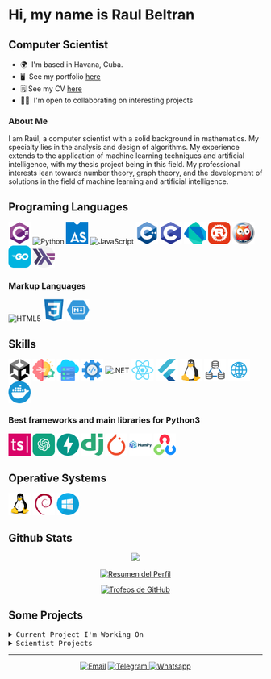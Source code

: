 # Hi, my name is Raul Beltran

## Computer Scientist
* 🌍  I'm based in Havana, Cuba.
* 🖥️  See my portfolio [here](https://rb58853.github.io/CV/)
* 🗒️  See my CV [here](https://github.com/rb58853/rb58853/raw/main/assets/cv%20.pdf)
* 🤝🏻  I'm open to collaborating on interesting projects


### About Me
I am Raúl, a computer scientist with a solid background in mathematics. My specialty lies in the analysis and design of algorithms. My experience extends to the application of machine learning techniques and artificial intelligence, with my thesis project being in this field.
My professional interests lean towards number theory, graph theory, and the development of solutions in the field of machine learning and artificial intelligence.

<!-- **Socials**
<p align="left"> <a href="https://www.github.com/rb58853" target="_blank" rel="noreferrer"><img src="assets/github.svg" width="30" height="30" /></a> <a href="https://t.me/rb58853" target="_blank" rel="noreferrer"><img src="assets/telegram.svg" width="30" height="30" /></a> <a href="mailto:rb58853@gmail.com" target="_blank" rel="noreferrer"><img src="assets/gmail.svg" width="30" height="30" /></a></p> -->


<!-- <h2 align = "center"> Programing Languages</h2> -->
## Programing Languages
<div align = "left">  
    <img src="https://raw.githubusercontent.com/devicons/devicon/master/icons/csharp/csharp-original.svg" minwidth= "44" minheight="44" width="44" height="44" alt="C#" title="C#"/>
    <img src="https://raw.githubusercontent.com/danielcranney/readme-generator/main/public/icons/skills/python-colored.svg" width="44" height="44" alt="Python" title="Python"/>
    <img src="https://github.com/rb58853/rb58853/raw/main/assets/asm.svg" width="44" height="44" alt="MIPS" title="Assembly"/>
    <img src="https://raw.githubusercontent.com/danielcranney/readme-generator/main/public/icons/skills/javascript-colored.svg" width="44" height="44" alt="JavaScript" title="JavaScript"/>
    <img src="https://raw.githubusercontent.com/devicons/devicon/master/icons/cplusplus/cplusplus-original.svg" width="44" height="44" alt="C++" title="C++" />
    <img src="assets/c.png" width="44" height="44" alt="C" title="C"/> 
    <img src="https://raw.githubusercontent.com/devicons/devicon/master/icons/dart/dart-original.svg" width="44" height="44" alt="Dart" title="Dart"/>
    <img src="assets/SkillIconsRust.png" width="44" height="44" alt="RUST" title="Rust"/> 
    <img src="assets/Prolog.png" width="44" height="44" alt="Prolog" title="Prolog"/>
    <img src="assets/GO.png" width="44" height="44" alt="Golang" title="Golang"/> 
    <img src="assets/Haskell.png" width="44" height="44" alt="Haskell" title="Haskell"/> 
</div>   



<!-- <h3 align="center">Markup Languages</h3> -->
### Markup Languages
<div align="left">
    <img src="https://raw.githubusercontent.com/danielcranney/readme-generator/main/public/icons/skills/html5-colored.svg" width="44" height="44" alt="HTML5" title="HTML5">
    <img src="https://raw.githubusercontent.com/devicons/devicon/master/icons/css3/css3-original.svg" width="44" height="44" alt="CSS" title="CSS">
    <img src="assets/markdown.png" width="44" height="44" alt="Markdown" title="Markdown">
</div>

<!-- <h2 align = "center"> Skills</h2> -->
## Skills
<div align= "left">
      <img align="center" src="https://raw.githubusercontent.com/devicons/devicon/master/icons/unity/unity-original.svg" 
           width="44" height="44" alt="Unity" title="Unity"/>
    <img align="center" src="assets/AI.png" width="44" height="44" alt="Python" title="Artificial Intelligence"/>
  <img align="center" src="assets/SRI.png" width="44" height="44" alt="C#" title="Information Retrieval Systems"/>
  <img align="center" src="assets/compiler.png" width="44" height="44" alt="Compilers" title="Compilers"/>
  <img align="center" src="https://raw.githubusercontent.com/danielcranney/readme-generator/main/public/icons/skills/dot-net-colored.svg" width="44" height="44" alt=".NET" title=".Net"/>
  <img align="center" src="https://raw.githubusercontent.com/devicons/devicon/master/icons/react/react-original.svg" width="44" height="44" alt="C#" title="ReactJS"/>
  <img align="center" src="https://raw.githubusercontent.com/devicons/devicon/master/icons/flutter/flutter-original.svg" width="44" height="44" alt="C#" title="Flutter" />
  <img align="center" src="assets/OS.png" width="44" height="44" alt="C#" title="Operative Systems"/>
  <img align="center" src="assets/DS.png" width="44" height="44" alt="DS" title="Distributed Systems"/>
  <img align="center" src="assets/networks.png" width="44" height="44" alt="Networks" title="Networks"/>
  <img align="center" src="assets/docker.png" width="44" height="44" alt="Docker" title="Docker"/>
</div>




<!-- <h3 align = "center"> Best frameworks and main libraries for Python3</h3> -->
### Best frameworks and main libraries for Python3
<div align = "left">
    <img src="https://github.com/rb58853/rb58853/raw/main/assets/typesense.webp" width="44" height="44" alt="Python" title="Typesense"/>
    <img src="https://github.com/rb58853/rb58853/raw/main/assets/openai.svg" width="44" height="44" alt="openai" title="OpenAI"/>
    <img src="https://github.com/devicons/devicon/raw/master/icons/fastapi/fastapi-original.svg" width="44" height="44" alt="Python" title="FastAPI"/>
    <img src="assets/django.png" width="44" height="44" alt="Django" title="Django"/>
    <img src="https://github.com/devicons/devicon/blob/master/icons/pytorch/pytorch-original.svg" title="Pytorch"  alt="Pytorch" width="44" height="44" title="Pytorch"/>
    <img src="https://github.com/devicons/devicon/blob/master/icons/numpy/numpy-original-wordmark.svg" title="Numpy" alt="Numpy" width="44" height="44" title="Numpy"/>
    <img src="https://github.com/devicons/devicon/blob/master/icons/opencv/opencv-original.svg" alt="mpl" width="44" height="44" title="OpenCV"/>
</div>




<!-- <h2 align = "center">Operative Systems</h2> -->
## Operative Systems
<div align= "left">
  <img src="https://raw.githubusercontent.com/devicons/devicon/master/icons/linux/linux-original.svg" title="Linux" alt="Linux" width="44" height="44"/> 
  <img src="https://raw.githubusercontent.com/devicons/devicon/master/icons/debian/debian-original.svg"  title="Debian" alt="Debian" width="44" height="44"/> 
  <img src="assets/windows.png"  title="Windows" alt="Windows" width="44" height="44"/> 
</div>














<!-- <h2 align = "center">Github Stats</h2> -->
## Github Stats
<div align = "center">
<img width="1200" height="auto" src="https://streak-stats.demolab.com?user=rb58853&theme=radical&hide_border=false&border_radius=5&card_width=1200">


[![Resumen del Perfil](https://github-profile-summary-cards.vercel.app/api/cards/profile-details?username=rb58853&theme=radical)](https://github.com/rb58853)

<!-- [![Estadísticas de GitHub](https://github-readme-stats.vercel.app/api?username=rb58853&show_icons=true&theme=radical)](https://github.com/rb58853) -->

[![Trofeos de GitHub](https://github-profile-trophy.vercel.app/?username=rb58853&theme=radical&row=1&column=5&hide=no-frame,stars)](https://github.com/rb58853)

<!-- [![Estadísticas del lenguaje](https://github-readme-stats.vercel.app/api/top-langs/?username=rb58853&theme=radical&size_weight=0&count_weight=1&hide=CSS,HTML)](https://github.com/anuraghazra/github-readme-stats) -->

<!-- [![committers.top badge](https://user-badge.committers.top/cuba/rb58853.svg)](https://user-badge.committers.top/cuba/rb58853) -->

</div>
















<!-- <h2 align="center">Some Projects</h2> -->
## Some Projects
<div align="left">
    <details>
        <summary><kbd>Current Project I'm Working On</kbd></summary>
        <!-- <kbd> -->
        <div align= "center"><img width="300" height="auto" src="assets/projects/arcane/Logo.png"></div>
        <div align="left">

  ## Arcane
  Arcane is an innovative digital game that combines a sophisticated card-based combat system with traditional roguelike mechanics. The game implements three distinctive magical specializations: Elemental Mage (dominion of natural elements), Summoner Mage (convocation of supernatural entities) and Blood Mage (manipulation of vital essence).
  The technical system is built on Unity with C#, incorporating SOLID principles and agile development methodologies. A distinctive feature is its evolutionary card system, where each specialization has its own unique library of magical cards.
  
  To ensure global accessibility, Arcane implements an advanced internationalization system supporting multiple languages, including Spanish, English, Simplified/Traditional Chinese, Japanese, Korean, among others.

  The game offers broad possibilities for future expansion, including:
  * New magical systems and specializations
  * Expansion of the progression system
  * Multiplayer modes
  * New gameplay mechanics
  ### Languages and Technologies
  - **Unity**: Graphics engine used to generate the game
  - **C#**: Project code is programmed in C#
  - **Python**: Used in parallel to generate languages in indexing time
  - **OpenAI**: Python library used to automate language generation with NLP models
  ### Current Status
  Currently in development mode and is a closed-source project. Once the project is completed, an open-source repository will be created with purely informational purposes.

</div>
<!-- </kbd> -->
</div>
</details>

<details><summary align = "left"><kbd>Scientist Projects</kbd></summary>
<details><summary align = "left">Audio Genre Classification</summary>
<div>

## Audio Genre Classification

The classification of music genres plays a crucial role in modern digital audio signal processing applications. In this study, we propose several machine learning approaches to accurately categorize music tracks into predefined genres. Each approach uses different sets of features that can be extracted from songs; ranging from common ones like MFCC (Mel-frequency cepstral coefficients) and direct audio signals to less explored features in this context such as song lyrics and Wavelet Transform. To evaluate the models, we use the GTZAN reference dataset in the field. The results obtained highlight that song lyrics do not contribute much to classification, at least in the dataset used. The other models show results consistent with the state of the art, with an accuracy between 75% and 80%.

### Languages and Technologies
* Machin Learning / Artificial Intelligence | Python
* Models: CNN, RNN
* Keywords: Music genre, CNN, spectrograms, MFCC, Conv1D, encoder

<div align = "right">
<kbd><a href="https://github.com/science-engineering-art/mugenfier">
<!-- <img src="assets/github.svg" width="15" height="15" alt=""/>  -->
repository</a></kbd>   
<kbd><a href="https://rb58853.github.io/CV/projects/audioML/audioML.pdf">paper</a></kbd>
<div>

</div>
</details>
<details><summary align = "left">Image Retrieval System using Machine Learning</summary>
<div>

## Image Retrieval System using Machine Learning
In this project, the problem of precise image retrieval is addressed. The work employs a new approach: the application of the Segment Anything (SAM) segmentation models and the Constractive Language-Image Pretraining (CLIP) model for the generation of multimodal embeddings. Special emphasis is placed on image retrieval via precise queries, taking into account the position of image segments that compose the same, processing both text and images.

### Languages and Technologies
* IRS / ML / AI | Python
* Keywords: Embeddings, Multimodals Embeddings

<div align = "right">
<kbd><a href="https://github.com/rb58853/ML-RSI-Images">
<!-- <img src="assets/github.svg" width="15" height="15" alt=""/>  -->
repository</a></kbd>   
<kbd><a href="https://rb58853.github.io/CV/projects/IRSImagesCLIP/IRSImagesCLIP.pdf">paper</a></kbd>
<div>
</div>
</details>
</details>







---
<div align=center>
 <!-- <a href="https://www.linkedin.com/in/kartikkapgate/" target="_blank"><img src="https://img.shields.io/static/v1?style=for-the-badge&message=LinkedIn&color=0A44C2&logo=LinkedIn&logoColor=FFFFFF&label=" alt="LinkedIn" /></a> -->
<a href="mailto:rb58853@gmail.com" target="_blank"><img alt="Email" src="https://img.shields.io/static/v1?style=for-the-badge&message=Gmail&color=EA4335&logo=Gmail&logoColor=FFFFFF&label=" /></a>
<a href="https://t.me/rb58853" target="_blank">
<img alt="Telegram" src="https://img.shields.io/static/v1?style=for-the-badge&message=Telegram&color=0088CC&logo=Telegram&logoColor=FFFFFF&label=" />
</a>
<a href="wa.me/5358486223" target="_blank">
<img alt="Whatsapp" src="https://img.shields.io/static/v1?style=for-the-badge&message=Whatsapp&color=25D344&logo=Whatsapp&logoColor=FFFFFF&label=" />
</a>
<!-- <a href="wa.me/5358486223" target="_blank"><img alt="Steam" src="https://img.shields.io/static/v1?style=for-the-badge&message=Steam&color=00AEFF&logo=Steam&logoColor=FFFFFF&label=" /></a> -->
</div>

